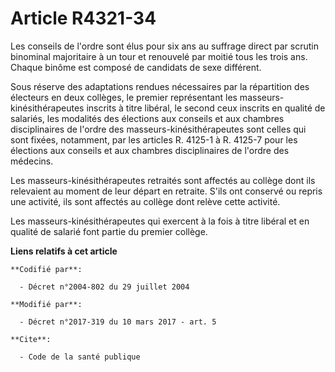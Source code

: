 # Article R4321-34

Les  conseils de l'ordre sont élus pour six ans au suffrage direct par  scrutin binominal majoritaire à un tour et renouvelé
par moitié tous les  trois ans. Chaque binôme est composé de candidats de sexe différent. 

Sous réserve des adaptations rendues nécessaires par la répartition des électeurs en deux collèges, le premier représentant
les masseurs-kinésithérapeutes inscrits à titre libéral, le second ceux inscrits en qualité de salariés, les modalités des
élections aux conseils et aux chambres disciplinaires de l'ordre des masseurs-kinésithérapeutes sont celles qui sont fixées,
notamment, par les articles R. 4125-1 à R. 4125-7 pour les élections aux conseils et aux chambres disciplinaires de l'ordre
des médecins.

Les  masseurs-kinésithérapeutes retraités sont affectés au collège dont ils  relevaient au moment de leur départ en retraite.
S'ils ont conservé ou  repris une activité, ils sont affectés au collège dont relève cette  activité.  

Les masseurs-kinésithérapeutes qui exercent à la fois à titre libéral et en qualité de salarié font partie du premier
collège.

**Liens relatifs à cet article**

	**Codifié par**:

	  - Décret n°2004-802 du 29 juillet 2004

	**Modifié par**:

	  - Décret n°2017-319 du 10 mars 2017 - art. 5

	**Cite**:

	  - Code de la santé publique
